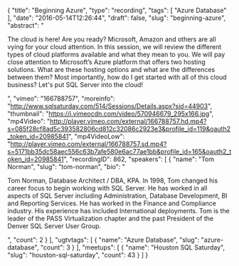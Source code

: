 {
  "title": "Beginning Azure",
  "type": "recording",
  "tags": [
    "Azure Database"
  ],
  "date": "2016-05-14T12:26:44",
  "draft": false,
  "slug": "beginning-azure",
  "abstract": "<p>The cloud is here! Are you ready?  Microsoft, Amazon and others are all vying for your cloud attention.  In this session, we will review the different types of cloud platforms available and what they mean to you.  We will pay close attention to Microsoft’s Azure platform that offers two hosting solutions.  What are these hosting options and what are the differences between them?  Most importantly, how do I get started with all of this cloud business?  Let's put SQL Server into the cloud!</p>",
  "vimeo": "166788757",
  "moreinfo": "http://www.sqlsaturday.com/514/Sessions/Details.aspx?sid=44903",
  "thumbnail": "https://i.vimeocdn.com/video/570946679_295x166.jpg",
  "mp4Video": "http://player.vimeo.com/external/166788757.hd.mp4?s=085f28cf8ad5c393582806cd812c32086c2923e3&profile_id=119&oauth2_token_id=20985841",
  "mp4VideoLow": "http://player.vimeo.com/external/166788757.sd.mp4?s=5171bb35dc58aec556c63b7afe580e6ac77ae1bb&profile_id=165&oauth2_token_id=20985841",
  "recordingID": 862,
  "speakers": [
    {
      "name": "Tom Norman",
      "slug": "tom-norman",
      "bio": "<p>Tom Norman, Database Architect / DBA, KPA. In 1998, Tom changed his career focus to begin working with SQL Server. He has worked in all aspects of SQL Server including Administration, Database Development, BI and Reporting Services. He has worked in the Finance and Compliance industry.  His experience has included International deployments. Tom is the leader of the PASS Virtualization chapter and the past President of the Denver SQL Server User Group.</p>",
      "count": 2
    }
  ],
  "ugtvtags": [
    {
      "name": "Azure Database",
      "slug": "azure-database",
      "count": 3
    }
  ],
  "meetups": [
    {
      "name": "Houston SQL Saturday",
      "slug": "houston-sql-saturday",
      "count": 43
    }
  ]
}